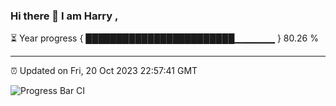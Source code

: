 ### Hi there 👋 I am Harry , 

⏳ Year progress { ████████████████████████▁▁▁▁▁▁ } 80.26 %

---

⏰ Updated on Fri, 20 Oct 2023 22:57:41 GMT

![Progress Bar CI](https://github.com/duykhang68/duykhang68/workflows/Progress%20Bar%20CI/badge.svg)
